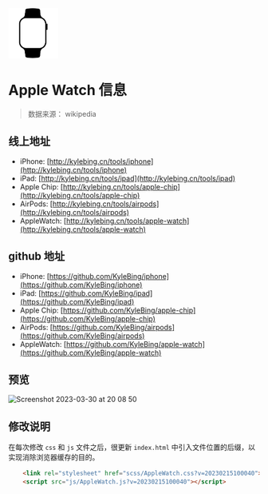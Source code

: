 <img src="https://github.com/KyleBing/apple-watch/raw/master/img/apple-watch-black@2x.png" width="100">

# Apple Watch 信息

> 数据来源： wikipedia

## 线上地址
- iPhone: [http://kylebing.cn/tools/iphone](http://kylebing.cn/tools/iphone)
- iPad: [http://kylebing.cn/tools/ipad](http://kylebing.cn/tools/ipad)
- Apple Chip: [http://kylebing.cn/tools/apple-chip](http://kylebing.cn/tools/apple-chip)
- AirPods: [http://kylebing.cn/tools/airpods](http://kylebing.cn/tools/airpods)
- AppleWatch: [http://kylebing.cn/tools/apple-watch](http://kylebing.cn/tools/apple-watch)


## github 地址
- iPhone: [https://github.com/KyleBing/iphone](https://github.com/KyleBing/iphone)
- iPad: [https://github.com/KyleBing/ipad](https://github.com/KyleBing/ipad)
- Apple Chip: [https://github.com/KyleBing/apple-chip](https://github.com/KyleBing/apple-chip)
- AirPods: [https://github.com/KyleBing/airpods](https://github.com/KyleBing/airpods)
- AppleWatch: [https://github.com/KyleBing/apple-watch](https://github.com/KyleBing/apple-watch)


## 预览

<img width="1920" alt="Screenshot 2023-03-30 at 20 08 50" src="https://user-images.githubusercontent.com/12215982/228831330-883a0d71-44d6-4254-8b20-45ef3337774d.png">



## 修改说明
在每次修改 `css` 和 `js` 文件之后，很更新 `index.html` 中引入文件位置的后缀，以实现消除浏览器缓存的目的。

```html
    <link rel="stylesheet" href="scss/AppleWatch.css?v=20230215100040">
    <script src="js/AppleWatch.js?v=20230215100040"></script>
```
